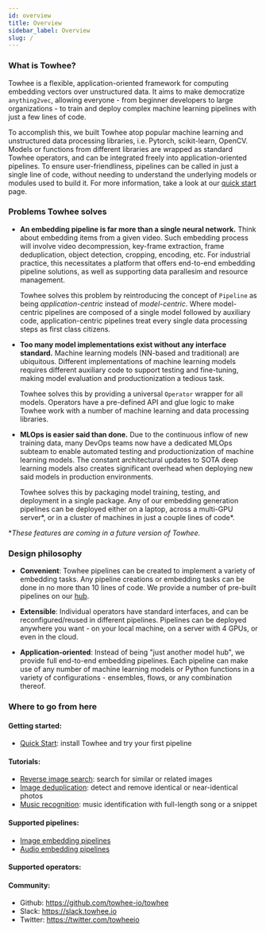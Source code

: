 ```yaml
---
id: overview
title: Overview
sidebar_label: Overview
slug: /
---
```


### What is Towhee?

Towhee is a flexible, application-oriented framework for computing embedding vectors over unstructured data. It aims to make democratize `anything2vec`, allowing everyone - from beginner developers to large organizations - to train and deploy complex machine learning pipelines with just a few lines of code.

To accomplish this, we built Towhee atop popular machine learning and unstructured data processing libraries, i.e. Pytorch, scikit-learn, OpenCV. Models or functions from different libraries are wrapped as standard Towhee operators, and can be integrated freely into application-oriented pipelines. To ensure user-friendliness, pipelines can be called in just a single line of code, without needing to understand the underlying models or modules used to build it. For more information, take a look at our [quick start](get-started/quick-start) page.

### Problems Towhee solves

- **An embedding pipeline is far more than a single neural network.** Think about embedding items from a given video. Such embedding process will involve video decompression, key-frame extraction, frame deduplication, object detection, cropping, encoding, etc. For industrial practice, this necessitates a platform that offers end-to-end embedding pipeline solutions, as well as supporting data parallesim and resource management.

  Towhee solves this problem by reintroducing the concept of `Pipeline` as being _application-centric_ instead of _model-centric_. Where model-centric pipelines are composed of a single model followed by auxiliary code, application-centric pipelines treat every single data processing steps as first class citizens.

- **Too many model implementations exist without any interface standard.** Machine learning models (NN-based and traditional) are ubiquitous. Different implementations of machine learning models requires different auxiliary code to support testing and fine-tuning, making model evaluation and productionization a tedious task.

  Towhee solves this by providing a universal `Operator` wrapper for all models. Operators have a pre-defined API and glue logic to make Towhee work with a number of machine learning and data processing libraries.

- **MLOps is easier said than done.** Due to the continuous inflow of new training data, many DevOps teams now have a dedicated MLOps subteam to enable automated testing and productionization of machine learning models. The constant architectural updates to SOTA deep learning models also creates significant overhead when deploying new said models in production environments.

  Towhee solves this by packaging model training, testing, and deployment in a single package. Any of our embedding generation pipelines can be deployed either on a laptop, across a multi-GPU server\*, or in a cluster of machines in just a couple lines of code\*.

\*_These features are coming in a future version of Towhee._

### Design philosophy

- **Convenient**: Towhee pipelines can be created to implement a variety of embedding tasks. Any pipeline creations or embedding tasks can be done in no more than 10 lines of code. We provide a number of pre-built pipelines on our [hub](https://hub.towhee.io).

- **Extensible**: Individual operators have standard interfaces, and can be reconfigured/reused in different pipelines. Pipelines can be deployed anywhere you want - on your local machine, on a server with 4 GPUs, or even in the cloud.

- **Application-oriented**: Instead of being "just another model hub", we provide full end-to-end embedding pipelines. Each pipeline can make use of any number of machine learning models or Python functions in a variety of configurations - ensembles, flows, or any combination thereof.

### Where to go from here

#### Getting started:

- [Quick Start](get-started/quick-start): install Towhee and try your first pipeline

#### Tutorials:

- [Reverse image search](tutorials/reverse-image-search): search for similar or related images
- [Image deduplication](tutorials/image-deduplication): detect and remove identical or near-identical photos
- [Music recognition](tutorials/music-recognition-system): music identification with full-length song or a snippet

#### Supported pipelines:

- [Image embedding pipelines](pipelines/image-embedding)
- [Audio embedding pipelines](pipelines/audio-embedding)

#### Supported operators:

#### Community:

- Github: https://github.com/towhee-io/towhee
- Slack: https://slack.towhee.io
- Twitter: https://twitter.com/towheeio
